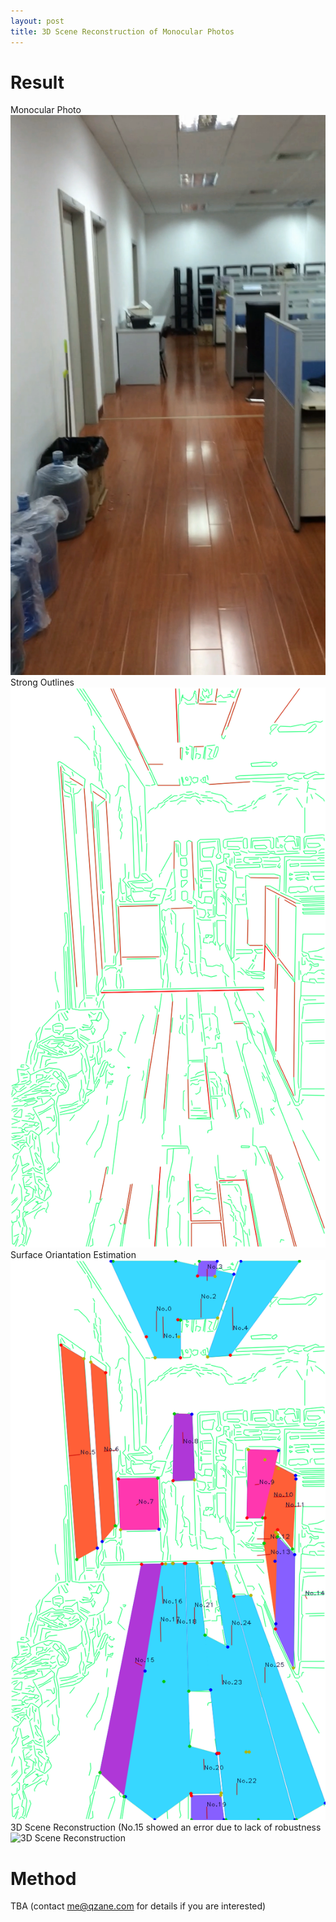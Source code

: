 ```yaml
---
layout: post
title: 3D Scene Reconstruction of Monocular Photos
---
```


# Result
Monocular Photo  <br>
![Monocular Photo](/images/161208-3d-reconstruction-0.BMP "Monocular Photo")  <br>
Strong Outlines  <br>
![Strong Outlines](/images/161208-3d-reconstruction-1.bmp "Strong Outlines")  <br>
Surface Oriantation Estimation  <br>
![Surface Oriantation Estimation](/images/161208-3d-reconstruction-2.bmp "Surface Oriantation Estimation")  <br>
3D Scene Reconstruction  (No.15 showed an error due to lack of robustness <br>
![3D Scene Reconstruction](/images/161208-3d-reconstruction-3.gif "3D Scene Reconstruction")  <br>

# Method 

TBA (contact me@qzane.com for details if you are interested)

